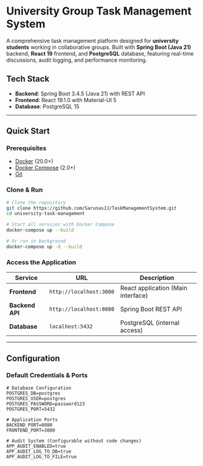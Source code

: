 # University Group Task Management System

A comprehensive task management platform designed for **university students** working in collaborative groups. Built with **Spring Boot (Java 21)** backend, **React 19** frontend, and **PostgreSQL** database, featuring real-time discussions, audit logging, and performance monitoring.

## Tech Stack

- **Backend**: Spring Boot 3.4.5 (Java 21) with REST API
- **Frontend**: React 19.1.0 with Material-UI 5
- **Database**: PostgreSQL 15

---

## Quick Start

### Prerequisites

- [Docker](https://www.docker.com/products/docker-desktop) (20.0+)
- [Docker Compose](https://docs.docker.com/compose/install/) (2.0+)
- [Git](https://git-scm.com/)

### Clone & Run

```bash
# Clone the repository
git clone https://github.com/SarunasJJ/TaskManagementSystem.git
cd university-task-management

# Start all services with Docker Compose
docker-compose up --build

# Or run in background
docker-compose up -d --build
```

### Access the Application

| Service | URL | Description |
|---------|-----|-------------|
| **Frontend** | `http://localhost:3000` | React application (Main interface) |
| **Backend API** | `http://localhost:8080` | Spring Boot REST API |
| **Database** | `localhost:5432` | PostgreSQL (internal access) |

---

## Configuration

### Default Credentials & Ports

```env
# Database Configuration
POSTGRES_DB=postgres
POSTGRES_USER=postgres
POSTGRES_PASSWORD=password123
POSTGRES_PORT=5432

# Application Ports
BACKEND_PORT=8080
FRONTEND_PORT=3000

# Audit System (Configurable without code changes)
APP_AUDIT_ENABLED=true
APP_AUDIT_LOG_TO_DB=true
APP_AUDIT_LOG_TO_FILE=true
```
